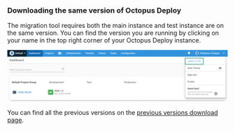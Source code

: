### Downloading the same version of Octopus Deploy

The migration tool requires both the main instance and test instance are on the same version.  You can find the version you are running by clicking on your name in the top right corner of your Octopus Deploy instance.

![](/docs/shared-content/upgrade/images/find-current-version.png)

You can find all the previous versions on the [previous versions download page](https://octopus.com/downloads/previous).
